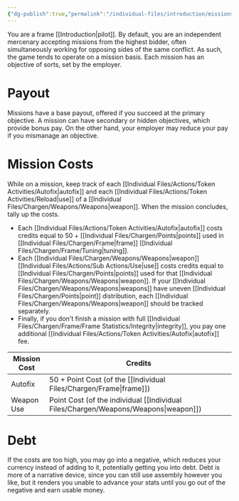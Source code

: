 ```yaml
---
{"dg-publish":true,"permalink":"/individual-files/introduction/missions/"}
---
```


You are a frame [[Introduction\|pilot]]. By default, you are an independent mercenary accepting missions from the highest bidder, often simultaneously working for opposing sides of the same conflict. As such, the game tends to operate on a mission basis. Each mission has an objective of sorts, set by the employer.

# Payout
Missions have a base payout, offered if you succeed at the primary objective. A mission can have secondary or hidden objectives, which provide bonus pay. On the other hand, your employer may reduce your pay if you mismanage an objective.

# Mission Costs
While on a mission, keep track of each [[Individual Files/Actions/Token Activities/Autofix\|autofix]] and each [[Individual Files/Actions/Token Activities/Reload\|use]] of a [[Individual Files/Chargen/Weapons/Weapons\|weapon]]. When the mission concludes, tally up the costs.
* Each [[Individual Files/Actions/Token Activities/Autofix\|autofix]] costs credits equal to 50 + [[Individual Files/Chargen/Points\|points]] used in [[Individual Files/Chargen/Frame\|frame]] [[Individual Files/Chargen/Frame/Tuning\|tuning]].
* Each [[Individual Files/Chargen/Weapons/Weapons\|weapon]] [[Individual Files/Actions/Sub Actions/Use\|use]] costs credits equal to [[Individual Files/Chargen/Points\|points]] used for that [[Individual Files/Chargen/Weapons/Weapons\|weapon]]. If your [[Individual Files/Chargen/Weapons/Weapons\|weapons]] have uneven [[Individual Files/Chargen/Points\|point]] distribution, each [[Individual Files/Chargen/Weapons/Weapons\|weapon]] should be tracked separately.
* Finally, if you don't finish a mission with full [[Individual Files/Chargen/Frame/Frame Statistics/Integrity\|integrity]], you pay one additional [[Individual Files/Actions/Token Activities/Autofix\|autofix]] fee.

| Mission Cost | Credits                                          |
| ------------ | ------------------------------------------------ |
| Autofix      | 50 + Point Cost (of the [[Individual Files/Chargen/Frame\|frame]])          |
| Weapon Use   | Point Cost (of the individual [[Individual Files/Chargen/Weapons/Weapons\|weapon]]) |

# Debt
If the costs are too high, you may go into a negative, which reduces your currency instead of adding to it, potentially getting you into debt. Debt is more of a narrative device, since you can still use assembly however you like, but it renders you unable to advance your stats until you go out of the negative and earn usable money.
